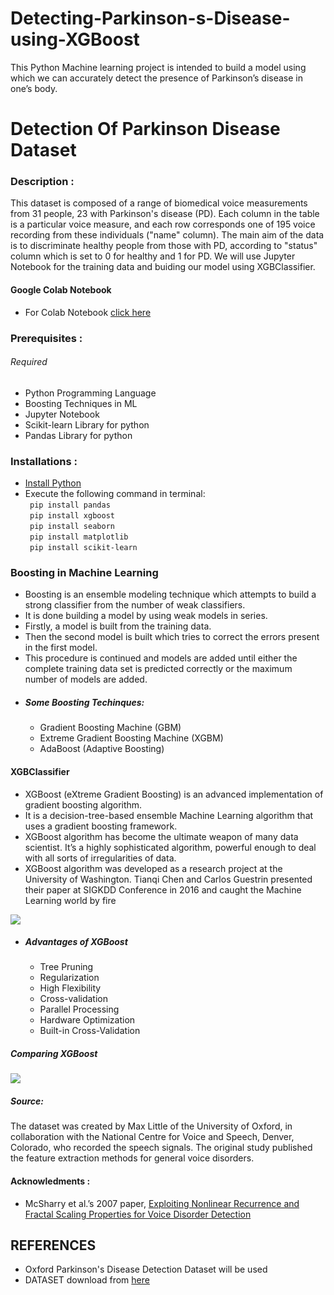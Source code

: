 # Detecting-Parkinson-s-Disease-using-XGBoost
This Python Machine learning project is intended to build a model using which we can accurately detect the presence of Parkinson’s disease in one’s body.
# Detection Of Parkinson Disease Dataset
### Description :
This dataset is composed of a range of biomedical voice measurements from 31 people, 23 with Parkinson's disease (PD). Each column in the
table is a particular voice measure, and each row corresponds one of 195 voice recording from these individuals ("name" column). The main 
aim of the data is to discriminate healthy people from those with PD, according to "status" column which is set to 0 for healthy and 1 for PD.
We will use Jupyter Notebook for the training data and buiding our model using XGBClassifier. 

#### Google Colab Notebook
  - For Colab Notebook [click here](https://colab.research.google.com/drive/1qEi6pUQ1Jk-v8VNaPKuuQu-GPw3J4Y_R?usp=sharing)

### Prerequisites :
  ###### Required 
  - Python Programming Language 
  - Boosting Techniques in ML 
  - Jupyter Notebook
  - Scikit-learn Library for python
  - Pandas Library for python
  
### Installations :
- [Install Python](https://www.python.org/downloads/)<br/>
- Execute the following command in terminal: <br/>
` pip install pandas` <br/>
` pip install xgboost` <br/>
` pip install seaborn` <br/>
` pip install matplotlib` <br/>
` pip install scikit-learn` <br/>


### Boosting in Machine Learning
- Boosting is an ensemble modeling technique which attempts to build a strong classifier from the number of weak classifiers.
- It is done building a model by using weak models in series. 
- Firstly, a model is built from the training data.
- Then the second model is built which tries to correct the errors present in the first model. 
- This procedure is continued and models are added until either the complete training data set is predicted correctly or the maximum number of models are added.
- ##### Some Boosting Techinques:
    - Gradient Boosting Machine (GBM)
    - Extreme Gradient Boosting Machine (XGBM)
    - AdaBoost (Adaptive Boosting)
    
#### XGBClassifier 
- XGBoost (eXtreme Gradient Boosting) is an advanced implementation of gradient boosting algorithm.
- It is a decision-tree-based ensemble Machine Learning algorithm that uses a gradient boosting framework. 
- XGBoost algorithm has become the ultimate weapon of many data scientist. It’s a highly sophisticated algorithm, powerful enough to deal
with all sorts of irregularities of data.
- XGBoost algorithm was developed as a research project at the University of Washington. Tianqi Chen and Carlos Guestrin presented their 
paper at SIGKDD Conference in 2016 and caught the Machine Learning world by fire

![](https://miro.medium.com/max/700/1*FLshv-wVDfu-i54OqvZdHg.png)

- ##### Advantages of XGBoost
  - Tree Pruning
  - Regularization
  - High Flexibility
  - Cross-validation
  - Parallel Processing
  - Hardware Optimization
  - Built-in Cross-Validation

##### Comparing XGBoost 
![](https://miro.medium.com/max/700/1*U72CpSTnJ-XTjCisJqCqLg.jpeg)

##### Source:

The dataset was created by Max Little of the University of Oxford, in 
collaboration with the National Centre for Voice and Speech, Denver, 
Colorado, who recorded the speech signals. The original study published the 
feature extraction methods for general voice disorders.

#### Acknowledments :
- McSharry et al.’s 2007 paper, [Exploiting Nonlinear Recurrence and Fractal Scaling Properties for Voice Disorder Detection](https://arxiv.org/abs/0707.0086)

## REFERENCES 
- Oxford Parkinson's Disease Detection Dataset will be used
- DATASET download from [here](https://www.kaggle.com/nidaguler/parkinsons-data-set)

